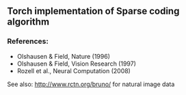 ## Torch implementation of Sparse coding algorithm 


### References:
* Olshausen & Field, Nature (1996)
* Olshausen & Field, Vision Research (1997)
* Rozell et al., Neural Computation (2008)

See also: http://www.rctn.org/bruno/ for natural image data 

